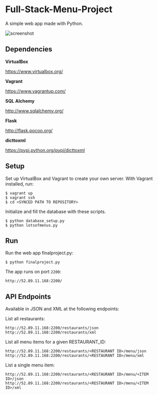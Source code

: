 # Full-Stack-Menu-Project

A simple web app made with Python.

![screenshot](http://downloads.chrisullyott.com/courses/udacity/full-stack/finalproject-demo.jpg)

## Dependencies

**VirtualBox**

https://www.virtualbox.org/

**Vagrant**

https://www.vagrantup.com/

**SQL Alchemy**

http://www.sqlalchemy.org/

**Flask**

http://flask.pocoo.org/

**dicttoxml**

https://pypi.python.org/pypi/dicttoxml

## Setup

Set up VirtualBox and Vagrant to create your own server. With Vagrant installed, run:

```
$ vagrant up
$ vagrant ssh
$ cd <SYNCED PATH TO REPOSITORY>
```

Initialize and fill the database with these scripts.

```
$ python database_setup.py
$ python lotsofmenus.py
```

## Run

Run the web app finalproject.py:

```
$ python finalproject.py
```

The app runs on port `2200`:

```
http://52.89.11.168:2200/
```

## API Endpoints

Available in JSON and XML at the following endpoints:

List all restaurants:

```
http://52.89.11.168:2200/restaurants/json
http://52.89.11.168:2200/restaurants/xml
```

List all menu items for a given RESTAURANT_ID:

```
http://52.89.11.168:2200/restaurants/<RESTAURANT ID>/menu/json
http://52.89.11.168:2200/restaurants/<RESTAURANT ID>/menu/xml
```

List a single menu item:

```
http://52.89.11.168:2200/restaurants/<RESTAURANT ID>/menu/<ITEM ID>/json
http://52.89.11.168:2200/restaurants/<RESTAURANT ID>/menu/<ITEM ID>/xml
```
